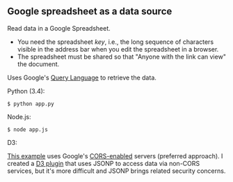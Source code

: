 
## Google spreadsheet as a data source

Read data in a Google Spreadsheet. 
* You need the spreadsheet <i>key</i>, i.e., the long sequence of characters visible in the address bar when you edit the spreadsheet in a browser.  
* The spreadsheet must be shared so that "Anyone with the link can view" the document.

Uses Google's <a href="https://developers.google.com/chart/interactive/docs/querylanguage">Query Language</a> to retrieve the data.

Python (3.4):
```
$ python app.py
```

Node.js:
```
$ node app.js
```

D3:

<a href="http://bl.ocks.org/pbogden/d46d6dbfcd6f35a3ccda">This example</a> uses Google's <a href="http://enable-cors.org">CORS-enabled</a> servers (preferred approach).  I created a <a href="http://bl.ocks.org/pbogden/62244b94a1da2db963db">D3 plugin</a> that uses JSONP to access data via non-CORS services, but it's more difficult and JSONP brings related security concerns.
